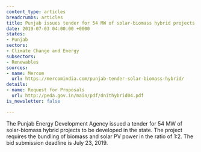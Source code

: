 ```yaml
---
content_type: articles
breadcrumbs: articles
title: Punjab issues tender for 54 MW of solar-biomass hybrid projects
date: 2019-07-03 04:00:00 +0000
states:
- Punjab
sectors:
- Climate Change and Energy
subsectors:
- Renewables
sources:
- name: Mercom
  url: https://mercomindia.com/punjab-tender-solar-biomass-hybrid/
details:
- name: Request for Proposals
  url: http://peda.gov.in/main/pdf/dnithybrid04.pdf
is_newsletter: false

---
```

The Punjab Energy Development Agency issued a tender for 54 MW of solar-biomass hybrid projects to be developed in the state. The project requires the bundling of biomass and solar PV power in the ratio of 1:2. The bid submission deadline is July 23, 2019.
